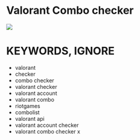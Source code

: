 # Valorant Combo checker
![](https://media.discordapp.net/attachments/1047638047199612938/1065040684651913257/image.png?width=1027&height=593)



# KEYWORDS, IGNORE
- valorant
- checker
- combo checker
- valorant checker
- valorant account
- valorant combo
- riotgames
- combolist
- valorant api
- valorant account checker
- valorant combo checker
x